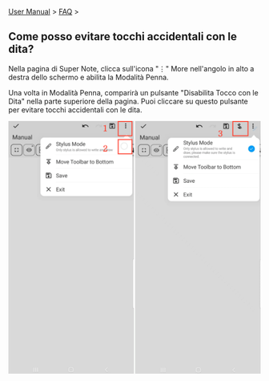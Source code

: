 [User Manual](/dragonnest/drawnote/manual/en) > [FAQ](/dragonnest/drawnote/manual/en/q_a) >

Come posso evitare tocchi accidentali con le dita?
---
Nella pagina di Super Note, clicca sull'icona "⋮" More nell'angolo in alto a destra dello schermo e abilita la Modalità Penna.

Una volta in Modalità Penna, comparirà un pulsante "Disabilita Tocco con le Dita" nella parte superiore della pagina. Puoi cliccare su questo pulsante per evitare tocchi accidentali con le dita.

![Modalità Penna](imgs/mistouch.png)